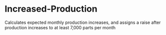 # Increased-Production

Calculates expected monthly production increases, and assigns a raise after production increases to at least 7,000 parts per month
